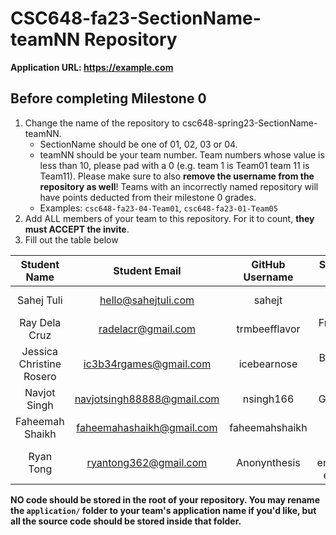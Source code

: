 # CSC648-fa23-SectionName-teamNN Repository

**Application URL: <https://example.com>**

## Before completing Milestone 0

1. Change the name of the repository to csc648-spring23-SectionName-teamNN.
   - SectionName should be one of 01, 02, 03 or 04.
   - teamNN should be your team number. Team numbers whose value is less than
     10, please pad with a 0 (e.g. team 1 is Team01 team 11 is Team11). Please
     make sure to also **remove the username from the repository as well**!
     Teams with an incorrectly named repository will have points deducted from
     their milestone 0 grades.
   - Examples: `csc648-fa23-04-Team01`, `csc648-fa23-01-Team05`
2. Add ALL members of your team to this repository. For it to count, **they must
   ACCEPT the invite**.
3. Fill out the table below

| Student Name | Student Email | GitHub Username | Student's role |
| :----------: | :-----------: | :-------------: | :------------: |
|   Sahej Tuli    | hello@sahejtuli.com |      sahejt       |  Team Lead   |
|   Ray Dela Cruz   | radelacr@gmail.com |      trmbeefflavor       |  Front-end Lead   |
|  Jessica Christine Rosero  | ic3b34rgames@gmail.com|      icebearnose       |  Back-end Lead  |
|   Navjot Singh   | navjotsingh88888@gmail.com |      nsingh166       |  Git Master   |
|   Faheemah Shaikh   | faheemahashaikh@gmail.com |      faheemahshaikh      |  Scrum Master   |
|  Ryan Tong  | ryantong362@gmail.com |      Anonynthesis       |  Front-end/Back-end Dev   |

**NO code should be stored in the root of your repository. You may rename the
`application/` folder to your team's application name if you'd like, but all the
source code should be stored inside that folder.**
